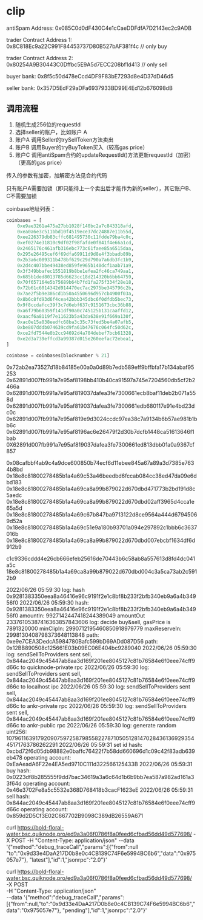 # clip
antiSpam Address: 0x085C0d0dF430C4e1cCaeDDFdfA7D2143ec2c9ADB

trader Contract Address 1: 0x8C818Ec9a22C991F84453737D80B527bAF381f4c // only buy

trader Contract Address 2: 0x80254A9B30443C0Dffbc5E9A5d7ECC208bf1d413 // only sell

buyer bank: 0x8f5c50d478eCcd4DF9F83bE7293d8e4D37dD46d5

seller bank: 0x357D5EdF29aDFa6937933BD99E4Ed12b676098dB

## 调用流程

1. 随机生成256位的requestId
2. 选择seller的账户，比如账户 A
2. 账户A 调用Seller的trySellToken方法卖出
3. 账户B 调用Buyer的tryBuyToken买入（较高gas price）
4. 账户C 调用antiSpam合约的updateRequestId()方法更新requestId（加密） （更高的gas price）

传入的参数有加密，加解密方法见合约代码

只有账户A需要加锁（即只能待上一个卖出后才能作为新的seller），其它账户B、C不需要加锁

coinbase地址列表：
```python
coinbases = [
    0xe9ae3261a475a27bb1028f140bc2a7c843318afd,
    0xea0a6e3c511bbd10f4519ece37dc24887e11b55d,
    0xee226379db83cffc681495730c11fdde79ba4c0c,
    0xef0274e31810c9df02f98fafde0f841f4e66a1cd,
    0x2465176c461afb316ebc773c61faee85a6515daa,
    0x295e26495cef6f69dfa69911d9d8e4f3bbadb89b,
    0x2b3a6c089311b478bf629c29d790a7a6db3fc1b9,
    0x2d4c407bbe49438ed859fe965b140dcf1aab71a9,
    0x3f349bbafec1551819b8be1efea2fc46ca749aa1,
    0x685b1ded8013785d6623cc18d214320b6bb64759,
    0x70f657164e5b75689b64b7fd1fa275f334f28e18,
    0x72b61c6014342d914470ec7ac2975be345796c2b,
    0x7ae2f5b9e386cd1b50a4550696d957cb4900f03a,
    0x8b6c8fd93d6f4cea42bbb345dbc6f0dfdb5bec73,
    0x9f8ccdafcc39f3c7d6ebf637c9151673cbc36b88,
    0xa6f79b60359f141df90a0c745125b131caaffd12,
    0xaacf6a8119f7e11623b5a43da638e91f669a130f,
    0xac0e15a038eedfc68ba3c35c73fed5be4a07afb5,
    0xbe807dddb074639cd9fa61b47676c064fc50d62c,
    0xce2fd7544e0b2cc94692d4a704debef7bcb61328,
    0xe2d3a739effcd3a99387d015e260eefac72ebea1,
]

coinbase = coinbases[blocknumber % 21]
```

0x72ab2ea73527d18b84185e00a0a0d89b7edb589eff9bffbfa17b134abaf95253
0x62891d007fb991a7e95af8198bb410b40ca91597a745e7204560db5cf2b2466a
0x62891d007fb991a7e95af819037dafea3fe7300661ecb8baf11deb2b071a558d
0x62891d007fb991a7e95af819037dafea3fe7300661edb680117e91e4bd23dc0c
0x62891d007fb991a7e95af819e9d3024ccdc97ea38c7a9134b6b57ae981b1bb6c
0x62891d007fb991a7e95af8196ac6e26479f2d30b7dcfb1448ca51613646f1bab
0X62891d007fb991a7e95af819037dafea3fe7300661ed813dbb01a0a9367cf857

0x08cafbbf4ab9c4a9dce600850b74ecf6d11ebee845a67a89a3d7385e7634b8bd
0x18e8c81800278485b1a4a69c53a46beedbd6fccab084cc38ed47da09e6dbd183
0x18e8c81800278485b1a4a69ca8a99b879022d670dbd471773b2bd191d8c5aedc
0x18e8c81800278485b1a4a69ca8a99b879022d670dbd02aff3965d4cca1e65a5d
0x18e8c81800278485b1a4a69c67b847ba9713122d8ce9564a444d67945069d52a
0x18e8c81800278485b1a4a69c51e9a180b93701a094e297892c1bbb6c3637016b
0x18e8c81800278485b1a4a69ca8a99b879022d670dbd007ebcbf1634df6d912b9

c1c9336cddd4e26cb666efeb25616de70443b6c58ab8a557613d8fd4dc041a5c
18e8c81800278485b1a4a69ca8a99b879022d670dbd004c3a5ca73ab2c5912b9


2022/06/26 05:59:30 log: hash  0x9281383350eea8a46416e96c9191f2e1c8bf8b233f2bfb340eb9a6a4b34956f0
2022/06/26 05:59:30 hash:  0x9281383350eea8a46416e96c9191f2e1c8bf8b233f2bfb340eb9a6a4b34956f0 amountIn:  9927142447418244389049 amountOut 23376105387416363857843606 log: decide buy&sell, gasPrice is  7891320000  minClipIn:  2990712195460850918979779 maxReserveIn:  2998130408798373648113848 path:  0xe9e7CEA3DedcA5984780Bafc599bD69ADd087D56 path:  0x12BB890508c125661E03b09EC06E404bc9289040
2022/06/26 05:59:30 log: sendSellToProviders sent sell, 0x844ac2049c45447ab8aa3d169f201ee8045127c81b76584e6f0eee74cff9d66c  to  quicknode-private rpc
2022/06/26 05:59:30 log: sendSellToProviders sent sell, 0x844ac2049c45447ab8aa3d169f201ee8045127c81b76584e6f0eee74cff9d66c  to  localhost ipc
2022/06/26 05:59:30 log: sendSellToProviders sent sell, 0x844ac2049c45447ab8aa3d169f201ee8045127c81b76584e6f0eee74cff9d66c  to  ankr-private rpc
2022/06/26 05:59:30 log: sendSellToProviders sent sell, 0x844ac2049c45447ab8aa3d169f201ee8045127c81b76584e6f0eee74cff9d66c  to  ankr-public rpc
2022/06/26 05:59:30 log: generate random uint256:  107961163917920907597258798558227871050512814702843613692935445171763786262291
2022/06/26 05:59:31 set id hash:  0xcbd72f6d05db98882e0baffc76422f7b58dd660696d1c09c42f83adb639eb478 operating account:  0xEaAeadA6F22e4EA5ed9710C111d322566125433B
2022/06/26 05:59:31 buy hash:  0x0223df8b285555f9dd7bac34619a3a6c64d1b6b9bb7ea587a982ad161a33f64d operating account:  0x46e3702Fe8a5c5532e368D768418b3cacF1623eE
2022/06/26 05:59:31 sell hash:  0x844ac2049c45447ab8aa3d169f201ee8045127c81b76584e6f0eee74cff9d66c operating account:  0x859d2D5Cf3E02C667702B9098C389dB26559A671


curl  https://bold-floral-water.bsc.quiknode.pro/ed9a3a06f0786f8a0feed6cfbad56dd49d577698/ -X POST -H "Content-Type: application/json" --data '{"method":"debug_traceCall","params":[{"from":null "to":"0x9d33e4DaA217D0b8e0c4CB139C74F6e5994BC6b6","data":"0x975057e7"}, "latest"],"id":1,"jsonrpc":"2.0"}'

curl  https://bold-floral-water.bsc.quiknode.pro/ed9a3a06f0786f8a0feed6cfbad56dd49d577698/ \
  -X POST \
  -H "Content-Type: application/json" \
  --data '{"method":"debug_traceCall","params":[{"from":null,"to":"0x9d33e4DaA217D0b8e0c4CB139C74F6e5994BC6b6","data":"0x975057e7"}, "pending"],"id":1,"jsonrpc":"2.0"}'